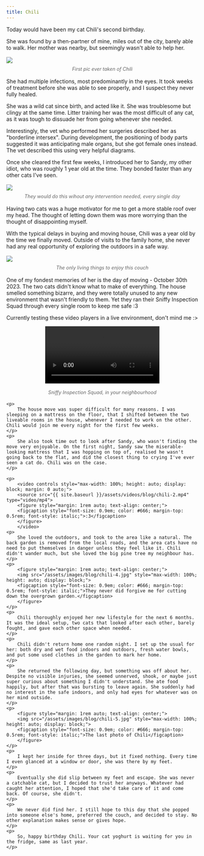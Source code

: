 ```yaml
---
title: Chili
---
```


<div>
    <p>
        Today would have been my cat Chili's second birthday.
    </p>
    <p>
        She was found by a then-partner of mine, miles out of the city, barely able to walk. Her mother was nearby, but seemingly wasn't able to help her.
    </p>
    <p>
        <figure style="margin: 1rem auto; text-align: center;">
        <img src="/assets/images/blog/chili-1.jpg" style="max-width: 100%; height: auto; display: block;">
        <figcaption style="font-size: 0.9em; color: #666; margin-top: 0.5rem; font-style: italic;">First pic ever taken of Chili</figcaption>
        </figure>
    </p>
    <p>
        She had multiple infections, most predominantly in the eyes. It took weeks of treatment before she was able to see properly, and I suspect they never fully healed.
    </p>
    <p>
        She was a wild cat since birth, and acted like it. She was troublesome but clingy at the same time. Litter training her was the most difficult of any cat, as it was tough to dissuade her from going whenever she needed.
    </p>
    <p>
        Interestingly, the vet who performed her surgeries described her as "borderline intersex". During development, the positioning of body parts suggested it was anticipating male organs, but she got female ones instead. The vet described this using very helpful diagrams.
    </p>
    <p>
        Once she cleared the first few weeks, I introduced her to Sandy, my other idiot, who was roughly 1 year old at the time. They bonded faster than any other cats I've seen.
    </p>
    <p>
        <figure style="margin: 1rem auto; text-align: center;">
        <img src="/assets/images/blog/chili-2.jpg" style="max-width: 100%; height: auto; display: block;">
        <figcaption style="font-size: 0.9em; color: #666; margin-top: 0.5rem; font-style: italic;">They would do this wihout any intervention needed, every single day</figcaption>
        </figure>
    </p>
    <p>
        Having two cats was a huge motivator for me to get a more stable roof over my head. The thought of letting down them was more worrying than the thought of disappointing myself.
    </p>
    <p>
        With the typical delays in buying and moving house, Chili was a year old by the time we finally moved. Outside of visits to the family home, she never had any real opportunity of exploring the outdoors in a safe way.
    </p>
    <p>
        <figure style="margin: 1rem auto; text-align: center;">
        <img src="/assets/images/blog/chili-3.jpg" style="max-width: 100%; height: auto; display: block;">
        <figcaption style="font-size: 0.9em; color: #666; margin-top: 0.5rem; font-style: italic;">The only living things to enjoy this couch</figcaption>
        </figure>
    </p>
    <p>
        One of my fondest memories of her is the day of moving - October 30th 2023. The two cats didn't know what to make of everything. The house smelled something bizarre, and they were totally unused to any new environment that wasn't friendly to them. Yet they ran their Sniffy Inspection Squad through every single room to keep me safe :3
    </p>
    <p>
        Currently testing these video players in a live environment, don't mind me :>
    </p>
    <p>
        <video controls style="max-width: 100%; height: auto; display: block; margin: 0 auto;">
        <source src="{{ site.baseurl }}/assets/videos/blog/chili-1.mp4" type="video/mp4">
        <figure style="margin: 1rem auto; text-align: center;">
            <figcaption style="font-size: 0.9em; color: #666; margin-top: 0.5rem; font-style: italic;">Sniffy Inspection Squad, in your neighbourhood</figcaption>
        </figure>
        </video>
        
    <p>
        The house move was super difficult for many reasons. I was sleeping on a mattress on the floor, that I shifted between the two liveable rooms in the house, whenever I needed to work on the other. Chili would join me every night for the first few weeks.
    </p>
    <p>
        She also took time out to look after Sandy, who wasn't finding the move very enjoyable. On the first night, Sandy saw the miserable-looking mattress that I was hopping on top of, realised he wasn't going back to the flat, and did the closest thing to crying I've ever seen a cat do. Chili was on the case. 
    </p>

    <p>
        <video controls style="max-width: 100%; height: auto; display: block; margin: 0 auto;">
        <source src="{{ site.baseurl }}/assets/videos/blog/chili-2.mp4" type="video/mp4">
        <figure style="margin: 1rem auto; text-align: center;">
        <figcaption style="font-size: 0.9em; color: #666; margin-top: 0.5rem; font-style: italic;">:3</figcaption>
        </figure>
        </video>
    <p>
        She loved the outdoors, and took to the area like a natural. The back garden is removed from the local roads, and the area cats have no need to put themselves in danger unless they feel like it. Chili didn't wander much, but she loved the big pine tree my neighbour has.
    </p>
    <p>
        <figure style="margin: 1rem auto; text-align: center;">
        <img src="/assets/images/blog/chili-4.jpg" style="max-width: 100%; height: auto; display: block;">
        <figcaption style="font-size: 0.9em; color: #666; margin-top: 0.5rem; font-style: italic;">They never did forgive me for cutting down the overgrown garden.</figcaption>
        </figure>
    </p>
    <p>
        Chili thoroughly enjoyed her new lifestyle for the next 6 months. It was the ideal setup, two cats that looked after each other, barely fought, and gave each other space when needed.
    </p>
    <p>
        Chili didn't return home one random night. I set up the usual for her: both dry and wet food indoors and outdoors, fresh water bowls, and put some used clothes in the garden to mark her home.
    </p>
    <p>
        She returned the following day, but something was off about her. Despite no visible injuries, she seemed unnerved, shook, or maybe just super curious about something I didn't understand. She ate food happily, but after that was bursting to leave again. She suddenly had no interest in the safe indoors, and only had eyes for whatever was on her mind outside.
    </p>
    <p>
        <figure style="margin: 1rem auto; text-align: center;">
        <img src="/assets/images/blog/chili-5.jpg" style="max-width: 100%; height: auto; display: block;">
        <figcaption style="font-size: 0.9em; color: #666; margin-top: 0.5rem; font-style: italic;">The last photo of Chili</figcaption>
        </figure>
    </p>
    <p>
        I kept her inside for three days, but it fixed nothing. Every time I even glanced at a window or door, she was there by my feet.
    </p>
    <p>
        Eventually she did slip between my feet and escape. She was never a catchable cat, but I decided to trust her anyways. Whatever had caught her attention, I hoped that she'd take care of it and come back. Of course, she didn't.
    </p>
    <p>
        We never did find her. I still hope to this day that she popped into someone else's home, preferred the couch, and decided to stay. No other explanation makes sense or gives hope.
    </p>
    <p>
        So, happy birthday Chili. Your cat yoghurt is waiting for you in the fridge, same as last year.
    </p>